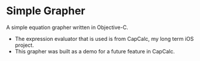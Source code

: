# Simple Grapher
A simple equation grapher written in Objective-C.


* The expression evaluator that is used is from CapCalc, my long term iOS project.
* This grapher was built as a demo for a future feature in CapCalc.